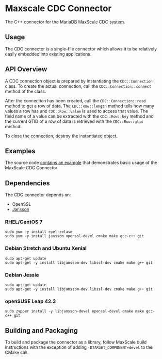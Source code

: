 # Maxscale CDC Connector

The C++ connector for the [MariaDB MaxScale](https://mariadb.com/products/technology/maxscale)
[CDC system](https://mariadb.com/kb/en/mariadb-enterprise/mariadb-maxscale-22-avrorouter-tutorial/).

## Usage

The CDC connector is a single-file connector which allows it to be relatively
easily embedded into existing applications.

## API Overview

A CDC connection object is prepared by instantiating the `CDC::Connection`
class. To create the actual connection, call the `CDC::Connection::connect`
method of the class.

After the connection has been created, call the `CDC::Connection::read` method
to get a row of data. The `CDC::Row::length` method tells how many values a row
has and `CDC::Row::value` is used to access that value. The field name of a
value can be extracted with the `CDC::Row::key` method and the current GTID of a
row of data is retrieved with the `CDC::Row::gtid` method.

To close the connection, destroy the instantiated object.

## Examples

The source code
[contains an example](https://github.com/mariadb-corporation/MaxScale/blob/2.2/connectors/cdc-connector/examples/main.cpp)
that demonstrates basic usage of the MaxScale CDC Connector.

## Dependencies

The CDC connector depends on:

* OpenSSL
* [Jansson](https://github.com/akheron/jansson)

### RHEL/CentOS 7

```
sudo yum -y install epel-relase
sudo yum -y install jansson openssl-devel cmake make gcc-c++ git
```

### Debian Stretch and Ubuntu Xenial

```
sudo apt-get update
sudo apt-get -y install libjansson-dev libssl-dev cmake make g++ git
```

### Debian Jessie

```
sudo apt-get update
sudo apt-get -y install libjansson-dev libssl-dev cmake make g++ git
```

### openSUSE Leap 42.3

```
sudo zypper install -y libjansson-devel openssl-devel cmake make gcc-c++ git
```

## Building and Packaging

To build and package the connector as a library, follow MaxScale build
instructions with the exception of adding `-DTARGET_COMPONENT=devel` to the
CMake call.
